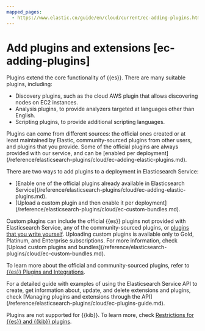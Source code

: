 ```yaml
---
mapped_pages:
  - https://www.elastic.co/guide/en/cloud/current/ec-adding-plugins.html
---
```


# Add plugins and extensions [ec-adding-plugins]

Plugins extend the core functionality of {{es}}. There are many suitable plugins, including:

* Discovery plugins, such as the cloud AWS plugin that allows discovering nodes on EC2 instances.
* Analysis plugins, to provide analyzers targeted at languages other than English.
* Scripting plugins, to provide additional scripting languages.

Plugins can come from different sources: the official ones created or at least maintained by Elastic, community-sourced plugins from other users, and plugins that you provide. Some of the official plugins are always provided with our service, and can be [enabled per deployment](/reference/elasticsearch-plugins/cloud/ec-adding-elastic-plugins.md\).

There are two ways to add plugins to a deployment in Elasticsearch Service:

* [Enable one of the official plugins already available in Elasticsearch Service](/reference/elasticsearch-plugins/cloud/ec-adding-elastic-plugins.md\).
* [Upload a custom plugin and then enable it per deployment](/reference/elasticsearch-plugins/cloud/ec-custom-bundles.md\).

Custom plugins can include the official {{es}} plugins not provided with Elasticsearch Service, any of the community-sourced plugins, or [plugins that you write yourself](/extend/index.md). Uploading custom plugins is available only to Gold, Platinum, and Enterprise subscriptions. For more information, check [Upload custom plugins and bundles](/reference/elasticsearch-plugins/cloud/ec-custom-bundles.md\).

To learn more about the official and community-sourced plugins, refer to [{{es}} Plugins and Integrations](/reference/elasticsearch-plugins/index.md).

For a detailed guide with examples of using the Elasticsearch Service API to create, get information about, update, and delete extensions and plugins, check [Managing plugins and extensions through the API](/reference/elasticsearch-plugins/cloud/ec-plugins-guide.md\).

Plugins are not supported for {{kib}}. To learn more, check [Restrictions for {{es}} and {{kib}} plugins](cloud://release-notes/cloud-hosted/known-issues.md#ec-restrictions-plugins).




